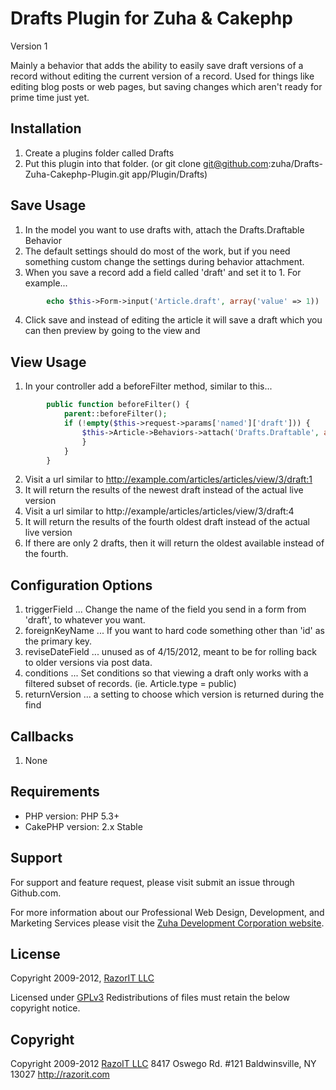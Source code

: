 # Drafts Plugin for Zuha & Cakephp #

Version 1

Mainly a behavior that adds the ability to easily save draft versions of a record without editing the current version of a record.  Used for things like editing blog posts or web pages, but saving changes which aren't ready for prime time just yet. 

## Installation ##

1. Create a plugins folder called Drafts
2. Put this plugin into that folder. (or git clone git@github.com:zuha/Drafts-Zuha-Cakephp-Plugin.git app/Plugin/Drafts)

## Save Usage ##

1. In the model you want to use drafts with, attach the Drafts.Draftable Behavior
2. The default settings should do most of the work, but if you need something custom change the settings during behavior attachment.
3. When you save a record add a field called 'draft' and set it to 1.  For example...
```php
		echo $this->Form->input('Article.draft', array('value' => 1))
```
4. Click save and instead of editing the article it will save a draft which you can then preview by going to the view and 

## View Usage ##
1. In your controller add a beforeFilter method, similar to this...
```php
		public function beforeFilter() {
			parent::beforeFilter();
			if (!empty($this->request->params['named']['draft'])) { 
				$this->Article->Behaviors->attach('Drafts.Draftable', array('returnVersion' => $this->request->params['named']['draft']));
				}
			}
		}
```
2. Visit a url similar to http://example.com/articles/articles/view/3/draft:1
3. It will return the results of the newest draft instead of the actual live version
4. Visit a url similar to http://example/articles/articles/view/3/draft:4
5. It will return the results of the fourth oldest draft instead of the actual live version
6. If there are only 2 drafts, then it will return the oldest available instead of the fourth. 

## Configuration Options ##

1. triggerField  ... Change the name of the field you send in a form from 'draft', to whatever you want.
2. foreignKeyName ... If you want to hard code something other than 'id' as the primary key.
3. reviseDateField ... unused as of 4/15/2012, meant to be for rolling back to older versions via post data.
4. conditions ... Set conditions so that viewing a draft only works with a filtered subset of records. (ie. Article.type = public)
5. returnVersion ... a setting to choose which version is returned during the find

## Callbacks ##

1. None

## Requirements ##

* PHP version: PHP 5.3+
* CakePHP version: 2.x Stable

## Support ##

For support and feature request, please visit submit an issue through Github.com.

For more information about our Professional Web Design, Development, and Marketing Services please visit the [Zuha Development Corporation website](http://razorit.com).

## License ##

Copyright 2009-2012, [RazorIT LLC](http://razorit.com)

Licensed under [GPLv3](http://www.gnu.org/licenses/gpl.html)
Redistributions of files must retain the below copyright notice.

## Copyright ###

Copyright 2009-2012
[RazoIT LLC](http://razorit.com)
8417 Oswego Rd. #121
Baldwinsville, NY 13027
http://razorit.com
